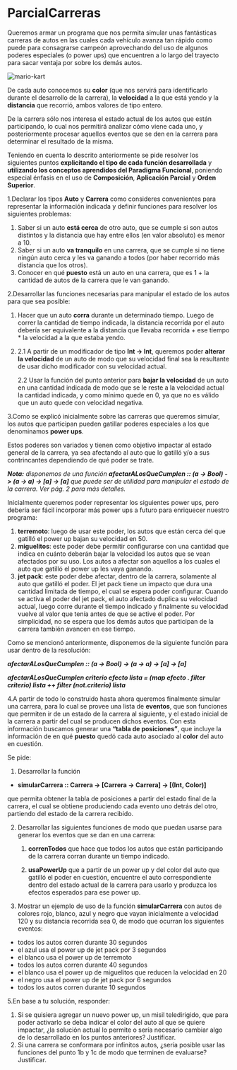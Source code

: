 # ParcialCarreras

Queremos armar un programa que nos permita simular unas fantásticas carreras de autos en las cuales cada vehículo avanza tan rápido como puede para consagrarse campeón aprovechando del uso de algunos poderes especiales (o power ups) que encuentren a lo largo del trayecto para sacar ventaja por sobre los demás autos. 

![mario-kart](https://user-images.githubusercontent.com/54424951/167049770-6c8a0d04-e290-47e5-8714-f433c8a0cc08.gif)

De cada auto conocemos su **color** (que nos servirá para identificarlo durante el desarrollo de la carrera), la **velocidad** a la que está yendo y la **distancia** que recorrió, ambos valores de tipo entero.

De la carrera sólo nos interesa el estado actual de los autos que están participando, lo cual nos permitirá analizar cómo viene cada uno, y posteriormente procesar aquellos eventos que se den en la carrera para determinar el resultado de la misma.

Teniendo en cuenta lo descrito anteriormente se pide resolver los siguientes puntos **explicitando el tipo de cada función desarrollada** y **utilizando los conceptos aprendidos del Paradigma Funcional**, poniendo especial énfasis en el uso de **Composición**, **Aplicación Parcial** y **Orden Superior**.

1.Declarar los tipos **Auto** y **Carrera** como consideres convenientes para representar la información indicada y definir funciones para resolver los siguientes problemas:
   1. Saber si un auto **está cerca** de otro auto, que se cumple si son autos distintos y la distancia que hay entre ellos (en valor absoluto) es menor a 10.
   2. Saber si un auto **va tranquilo** en una carrera, que se cumple si no tiene ningún auto cerca y les va ganando a todos (por haber recorrido más distancia que los otros).
   3. Conocer en qué **puesto** está un auto en una carrera, que es 1 + la cantidad de autos de la carrera que le van ganando.

2.Desarrollar las funciones necesarias para manipular el estado de los autos para que sea posible:

 1. Hacer que un auto **corra** durante un determinado tiempo. Luego de correr la cantidad de tiempo indicada, la distancia recorrida por el auto debería ser equivalente a la distancia que llevaba recorrida + ese tiempo \* la velocidad a la que estaba yendo.

 2. 
    2.1 A partir de un modificador de tipo **Int -> Int**, queremos poder **alterar la velocidad** de un auto de modo que su velocidad final sea la resultante de usar dicho modificador con su velocidad actual.

    2.2 Usar la función del punto anterior para **bajar la velocidad** de un auto en una cantidad indicada de modo que se le reste a la velocidad actual la cantidad indicada, y como mínimo quede en 0, ya que no es válido que un auto quede con velocidad negativa.

3.Como se explicó inicialmente sobre las carreras que queremos simular, los autos que participan pueden gatillar poderes especiales a los que denominamos **power ups**.

Estos poderes son variados y tienen como objetivo impactar al estado general de la carrera, ya sea afectando al auto que lo gatilló y/o a sus contrincantes dependiendo de qué poder se trate.

***Nota:** disponemos de una función **afectarALosQueCumplen :: (a -> Bool) -> (a -> a) -> [a] -> [a]** que puede ser de utilidad para manipular el estado de la carrera. Ver pág. 2 para más detalles.*

Inicialmente queremos poder representar los siguientes power ups, pero debería ser fácil incorporar más power ups a futuro para enriquecer nuestro programa:

   1. **terremoto**: luego de usar este poder, los autos que están cerca del que gatilló el power up bajan su velocidad en 50.
   2. **miguelitos**: este poder debe permitir configurarse con una cantidad que indica en cuánto deberán bajar la velocidad los autos que se vean afectados por su uso. Los autos a afectar son aquellos a los cuales el auto que gatilló el power up les vaya ganando.
   3. **jet pack**: este poder debe afectar, dentro de la carrera, solamente al auto que gatilló el poder. El jet pack tiene un impacto que dura una cantidad limitada de tiempo, el cual se espera poder configurar.
    Cuando se activa el poder del jet pack, el auto afectado duplica su velocidad actual, luego corre durante el tiempo indicado y finalmente su velocidad vuelve al valor que tenía antes de que se active el poder.
    Por simplicidad, no se espera que los demás autos que participan de la carrera también avancen en ese tiempo.

Como se mencionó anteriormente, disponemos de la siguiente función para usar dentro de la resolución:

***afectarALosQueCumplen :: (a -> Bool) -> (a -> a) -> [a] -> [a]***

***afectarALosQueCumplen criterio efecto lista = (map efecto . filter criterio) lista ++ filter (not.criterio) lista***

4.A partir de todo lo construido hasta ahora queremos finalmente simular una carrera, para lo cual se provee una lista de **eventos**, que son funciones que permiten ir de un estado de la carrera al siguiente, y el estado inicial de la carrera a partir del cual se producen dichos eventos. Con esta información buscamos generar una **“tabla de posiciones”**, que incluye la información de en qué **puesto** quedó cada auto asociado al **color** del auto en cuestión.

Se pide:
1. Desarrollar la función 

-   **simularCarrera :: Carrera -> [Carrera -> Carrera] -> [(Int, Color)]**

que permita obtener la tabla de posiciones a partir del estado final de la carrera, el cual se obtiene produciendo cada evento uno detrás del otro, partiendo del estado de la carrera recibido.

2. Desarrollar las siguientes funciones de modo que puedan usarse para generar los eventos que se dan en una carrera:

    1. **correnTodos** que hace que todos los autos que están participando de la carrera corran durante un tiempo indicado.

    2. **usaPowerUp** que a partir de un power up y del color del auto que gatilló el poder en cuestión, encuentre el auto correspondiente dentro del estado actual de la carrera para usarlo y produzca los efectos esperados para ese power up.

3. Mostrar un ejemplo de uso de la función **simularCarrera** con autos de colores rojo, blanco, azul y negro que vayan inicialmente a velocidad 120 y su distancia recorrida sea 0, de modo que ocurran los siguientes eventos:

- todos los autos corren durante 30 segundos
- el azul usa el power up de jet pack por 3 segundos
- el blanco usa el power up de terremoto
- todos los autos corren durante 40 segundos
- el blanco usa el power up de miguelitos que reducen la velocidad en 20
- el negro usa el power up de jet pack por 6 segundos
- todos los autos corren durante 10 segundos

5.En base a tu solución, responder:
  1. Si se quisiera agregar un nuevo power up, un misil teledirigido, que para poder activarlo se deba indicar el color del auto al que se quiere impactar, ¿la solución actual lo permite o sería necesario cambiar algo de lo desarrollado en los puntos anteriores? Justificar.
  2. Si una carrera se conformara por infinitos autos, ¿sería posible usar las funciones del punto 1b y 1c de modo que terminen de evaluarse? Justificar.
